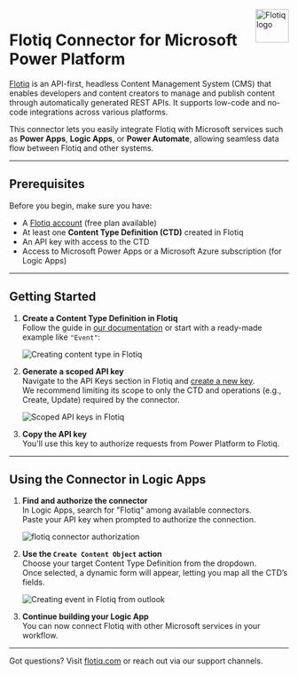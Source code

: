 <a href="https://flotiq.com/">
    <img src="https://editor.flotiq.com/fonts/fq-logo.svg" alt="Flotiq logo" title="Flotiq" align="right" height="60" />
</a>

# Flotiq Connector for Microsoft Power Platform

[Flotiq](https://flotiq.com) is an API-first, headless Content Management System (CMS) that enables developers and content creators to manage and publish content through automatically generated REST APIs. It supports low-code and no-code integrations across various platforms.

This connector lets you easily integrate Flotiq with Microsoft services such as **Power Apps**, **Logic Apps**, or **Power Automate**, allowing seamless data flow between Flotiq and other systems.

---

## Prerequisites

Before you begin, make sure you have:

- A [Flotiq account](https://editor.flotiq.com/register?utm_campaign=flotiq_powerapps_connector&utm_medium=referral&utm_source=microsoft) (free plan available)
- At least one **Content Type Definition (CTD)** created in Flotiq
- An API key with access to the CTD
- Access to Microsoft Power Apps or a Microsoft Azure subscription (for Logic Apps)

---

## Getting Started

1. **Create a Content Type Definition in Flotiq**  
   Follow the guide in [our documentation](https://flotiq.com/docs/panel/content-types/#creating-content-type-definitions) or start with a ready-made example like `"Event"`:

   ![Creating content type in Flotiq](https://api.flotiq.com/image/0x0/_media-bd6699ad-8940-4315-92aa-898ce0a4d091.png)

2. **Generate a scoped API key**  
   Navigate to the API Keys section in Flotiq and [create a new key](https://flotiq.com/docs/API/#user-defined-api-keys).  
   We recommend limiting its scope to only the CTD and operations (e.g., Create, Update) required by the connector.

   ![Scoped API keys in Flotiq](https://api.flotiq.com/image/0x0/_media-12fd9d37-408a-4b1c-b138-ff71296c2811.png)

3. **Copy the API key**  
   You'll use this key to authorize requests from Power Platform to Flotiq.

---

## Using the Connector in Logic Apps

1. **Find and authorize the connector**  
   In Logic Apps, search for "Flotiq" among available connectors.  
   Paste your API key when prompted to authorize the connection.

   ![flotiq connector authorization](https://api.flotiq.com/image/0x0/_media-4eb8ec6b-ae57-4efb-9a0a-28ec1acbe700.png)

2. **Use the `Create Content Object` action**  
   Choose your target Content Type Definition from the dropdown.  
   Once selected, a dynamic form will appear, letting you map all the CTD’s fields.

   ![Creating event in Flotiq from outlook](https://api.flotiq.com/image/0x0/_media-cb00a2f9-e895-4378-9ec4-52e35670f1ce.png)

3. **Continue building your Logic App**  
   You can now connect Flotiq with other Microsoft services in your workflow.

---

Got questions? Visit [flotiq.com](https://flotiq.com) or reach out via our support channels.
